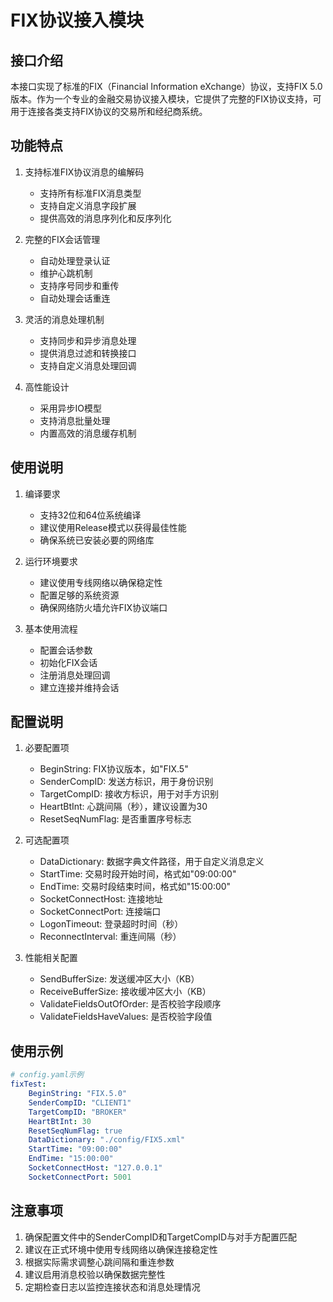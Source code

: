 # FIX协议接入模块

## 接口介绍
本接口实现了标准的FIX（Financial Information eXchange）协议，支持FIX 5.0版本。作为一个专业的金融交易协议接入模块，它提供了完整的FIX协议支持，可用于连接各类支持FIX协议的交易所和经纪商系统。

## 功能特点
1. 支持标准FIX协议消息的编解码
   - 支持所有标准FIX消息类型
   - 支持自定义消息字段扩展
   - 提供高效的消息序列化和反序列化

2. 完整的FIX会话管理
   - 自动处理登录认证
   - 维护心跳机制
   - 支持序号同步和重传
   - 自动处理会话重连

3. 灵活的消息处理机制
   - 支持同步和异步消息处理
   - 提供消息过滤和转换接口
   - 支持自定义消息处理回调

4. 高性能设计
   - 采用异步IO模型
   - 支持消息批量处理
   - 内置高效的消息缓存机制

## 使用说明
1. 编译要求
   - 支持32位和64位系统编译
   - 建议使用Release模式以获得最佳性能
   - 确保系统已安装必要的网络库

2. 运行环境要求
   - 建议使用专线网络以确保稳定性
   - 配置足够的系统资源
   - 确保网络防火墙允许FIX协议端口

3. 基本使用流程
   - 配置会话参数
   - 初始化FIX会话
   - 注册消息处理回调
   - 建立连接并维持会话

## 配置说明
1. 必要配置项
   - BeginString: FIX协议版本，如"FIX.5"
   - SenderCompID: 发送方标识，用于身份识别
   - TargetCompID: 接收方标识，用于对手方识别
   - HeartBtInt: 心跳间隔（秒），建议设置为30
   - ResetSeqNumFlag: 是否重置序号标志

2. 可选配置项
   - DataDictionary: 数据字典文件路径，用于自定义消息定义
   - StartTime: 交易时段开始时间，格式如"09:00:00"
   - EndTime: 交易时段结束时间，格式如"15:00:00"
   - SocketConnectHost: 连接地址
   - SocketConnectPort: 连接端口
   - LogonTimeout: 登录超时时间（秒）
   - ReconnectInterval: 重连间隔（秒）

3. 性能相关配置
   - SendBufferSize: 发送缓冲区大小（KB）
   - ReceiveBufferSize: 接收缓冲区大小（KB）
   - ValidateFieldsOutOfOrder: 是否校验字段顺序
   - ValidateFieldsHaveValues: 是否校验字段值

## 使用示例
```yaml
# config.yaml示例
fixTest:
    BeginString: "FIX.5.0"
    SenderCompID: "CLIENT1"
    TargetCompID: "BROKER"
    HeartBtInt: 30
    ResetSeqNumFlag: true
    DataDictionary: "./config/FIX5.xml"
    StartTime: "09:00:00"
    EndTime: "15:00:00"
    SocketConnectHost: "127.0.0.1"
    SocketConnectPort: 5001
```

## 注意事项
1. 确保配置文件中的SenderCompID和TargetCompID与对手方配置匹配
2. 建议在正式环境中使用专线网络以确保连接稳定性
3. 根据实际需求调整心跳间隔和重连参数
4. 建议启用消息校验以确保数据完整性
5. 定期检查日志以监控连接状态和消息处理情况
